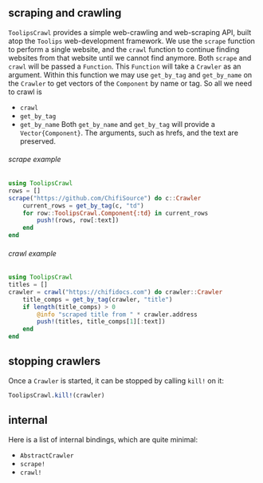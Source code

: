 ## scraping and crawling
`ToolipsCrawl` provides a simple web-crawling and web-scraping API, built atop the `Toolips` web-development framework. We use the `scrape` function to perform a single website, and the `crawl` function to continue finding websites from that website until we cannot find anymore. Both `scrape` and `crawl` will be passed a `Function`. This `Function` will take a `Crawler` as an argument. Within this function we may use `get_by_tag` and `get_by_name` on the `Crawler` to get vectors of the `Component` by name or tag. So all we need to crawl is
- `crawl`
- `get_by_tag`
- `get_by_name`
Both `get_by_name` and `get_by_tag` will provide a `Vector{Component}`. The arguments, such as hrefs, and the text are preserved.
###### scrape example
```julia
using ToolipsCrawl
rows = []
scrape("https://github.com/ChifiSource") do c::Crawler
    current_rows = get_by_tag(c, "td")
    for row::ToolipsCrawl.Component{:td} in current_rows
        push!(rows, row[:text])
    end
end
```
###### crawl example
```julia
using ToolipsCrawl
titles = []
crawler = crawl("https://chifidocs.com") do crawler::Crawler
    title_comps = get_by_tag(crawler, "title")
    if length(title_comps) > 0
        @info "scraped title from " * crawler.address
        push!(titles, title_comps[1][:text])
    end
end
```
## stopping crawlers
Once a `Crawler` is started, it can be stopped by calling `kill!` on it:
```julia
ToolipsCrawl.kill!(crawler)
```
## internal
Here is a list of internal bindings, which are quite minimal:
- `AbstractCrawler`
- `scrape!`
- `crawl!`
